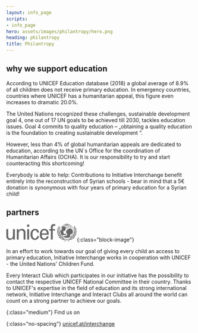 ```yaml
---
layout: info_page
scripts:
- info_page
hero: assets/images/philantropy/hero.png
heading: philantropy
title: Philantropy
---
```


## why we support education

According to UNICEF Education database (2018) a global average of 8.9% of all children does not receive primary education. In emergency countries, countries where UNICEF has a humanitarian appeal, this figure even increases to dramatic 20.0%.

The United Nations recognized these challenges, sustainable development goal 4, one out of 17 UN goals to be achieved till 2030, tackles education issues. Goal 4 commits to quality education – „obtaining a quality education is the foundation to creating sustainable development “.

However, less than 4% of global humanitarian appeals are dedicated to education, according to the UN´s Office for the coordination of Humanitarian Affairs (OCHA). It is our responsibility to try and start counteracting this shortcoming!

Everybody is able to help: Contributions to Initiative Interchange benefit entirely into the reconstruction of Syrian schools - bear in mind that a 5€ donation is synonymous with four years of primary education for a Syrian child!

## partners

![unicef](assets/images/philantropy/unicef.svg){:class="block-image"}

In an effort to work towards our goal of giving every child an access to primary education, Initiative Interchange works in cooperation with UNICEF - the United Nations' Children Fund.

Every Interact Club which participates in our initiative has the possibility to contact the respective UNICEF National Committee in their country. Thanks to UNICEF's expertise in the field of education and its strong international network, Initiative Interchange and Interact Clubs all around the world can count on a strong partner to achieve our goals.



{:class="medium"}
Find us on

{:class="no-spacing"}
[unicef.at/interchange](https://unicef.at/interchange)